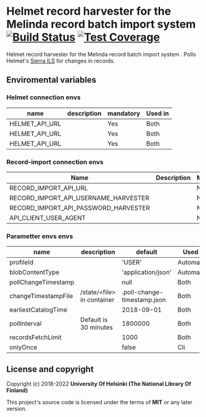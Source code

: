 # Helmet record harvester for the Melinda record batch import system   [![Build Status](https://travis-ci.org/NatLibFi/melinda-record-import-harvester-helmet.svg)](https://travis-ci.org/NatLibFi/melinda-record-import-harvester-helmet) [![Test Coverage](https://codeclimate.com/github/NatLibFi/melinda-record-import-harvester-helmet/badges/coverage.svg)](https://codeclimate.com/github/NatLibFi/melinda-record-import-harvester-helmet/coverage)

Helmet record harvester for the Melinda record batch import system . Polls Helmet's [Sierra ILS](https://sandbox.iii.com/iii/sierra-api/swagger/index.html) for changes in records.

## Enviromental variables
### Helmet connection envs
| name           | description | mandatory | Used in |
|----------------|-------------|-----------|---------|
| HELMET_API_URL |             | Yes       | Both    |
| HELMET_API_URL |             | Yes       | Both    |
| HELMET_API_URL |             | Yes       | Both    |

### Record-import connection envs
| Name                                 | Description | Mandatory | Used in    |
|--------------------------------------|-------------|-----------|------------|
| RECORD_IMPORT_API_URL                |             | No        | Automation |
| RECORD_IMPORT_API_USERNAME_HARVESTER |             | No        | Automation |
| RECORD_IMPORT_API_PASSWORD_HARVESTER |             | No        | Automation |
| API_CLIENT_USER_AGENT                |             | No        | Automation |

### Parametter envs envs
| name                | description                | default                     | Used in    |
|---------------------|----------------------------|-----------------------------|------------|
| profileId           |                            | 'USER'                      | Automation |
| blobContentType     |                            | 'application/json'          | Automation |
| pollChangeTimestamp |                            | null                        | Both       |
| changeTimestampFile | /state/\<file\> in container | .poll-change-timestamp.json | Both       |
| earliestCatalogTime |                            | 2018-09-01                  | Both       |
| pollInterval        | Default is 30 minutes      | 1800000                     | Both       |
| recordsFetchLimit   |                            | 1000                        | Both       |
| onlyOnce            |                            | false                       | Cli        |

## License and copyright

Copyright (c) 2018-2022 **University Of Helsinki (The National Library Of Finland)**

This project's source code is licensed under the terms of **MIT** or any later version.
